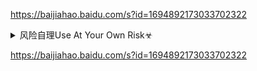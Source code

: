 <https://baijiahao.baidu.com/s?id=1694892173033702322>

<details><summary>风险自理Use At Your Own Risk☣</summary>


<a href="https://6s9.cc/">6s9.cc/</a>

<img src="https://slack-imgs.com/?url=https://upload.wikimedia.org/wikipedia/commons/5/52/%E6%9F%B3%E6%B0%B8%E9%80%A0%E5%83%8F.jpg">

</details>

<https://baijiahao.baidu.com/s?id=1694892173033702322>
